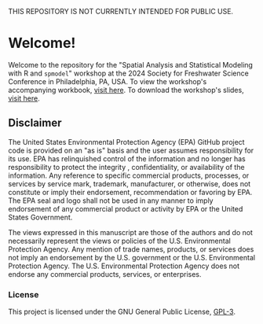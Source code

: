 THIS REPOSITORY IS NOT CURRENTLY INTENDED FOR PUBLIC USE.

# Welcome! 

Welcome to the repository for the "Spatial Analysis and Statistical Modeling with R and `spmodel`" workshop at the 2024 Society for Freshwater Science Conference in Philadelphia, PA, USA. To view the workshop's accompanying workbook, [visit here](https://usepa.github.io/spatial.sfs2024/). To download the workshop's slides, [visit here](https://github.com/USEPA/spatial.sfs2024/blob/main/slides.html). 

## Disclaimer

The United States Environmental Protection Agency (EPA) GitHub project code is provided on an "as is" basis and the user assumes responsibility for its use. EPA has relinquished control of the information and no longer has responsibility to protect the integrity , confidentiality, or availability of the information. Any reference to specific commercial products, processes, or services by service mark, trademark, manufacturer, or otherwise, does not constitute or imply their endorsement, recommendation or favoring by EPA. The EPA seal and logo shall not be used in any manner to imply endorsement of any commercial product or activity by EPA or the United States Government.

The views expressed in this manuscript are those of the authors and do not necessarily represent the views or policies of the U.S. Environmental Protection Agency. Any mention of trade names, products, or services does not imply an endorsement by the U.S. government or the U.S. Environmental Protection Agency. The U.S. Environmental Protection Agency does not endorse any commercial products, services, or enterprises.

### License

This project is licensed under the GNU General Public License, [GPL-3](https://cran.r-project.org/web/licenses/GPL-3). 
